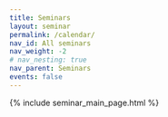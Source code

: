 ```yaml
---
title: Seminars
layout: seminar
permalink: /calendar/
nav_id: All seminars
nav_weight: -2
# nav_nesting: true
nav_parent: Seminars
events: false
---
```


<!-- this is the main seminar list page; other pages are kept for consistency. Every highlight of "all seminars" will only highlight this page -->

{% include seminar_main_page.html %}
